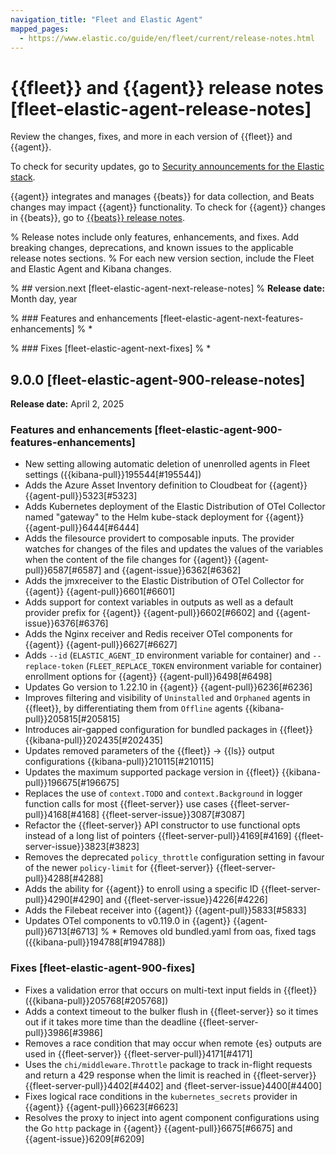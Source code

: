 ```yaml
---
navigation_title: "Fleet and Elastic Agent"
mapped_pages:
  - https://www.elastic.co/guide/en/fleet/current/release-notes.html
---
```


# {{fleet}} and {{agent}} release notes [fleet-elastic-agent-release-notes]

Review the changes, fixes, and more in each version of {{fleet}} and {{agent}}.

To check for security updates, go to [Security announcements for the Elastic stack](https://discuss.elastic.co/c/announcements/security-announcements/31).

{{agent}} integrates and manages {{beats}} for data collection, and Beats changes may impact {{agent}} functionality. To check for {{agent}} changes in {{beats}}, go to [{{beats}} release notes](asciidocalypse://docs/beats/docs/release-notes/index.md).

% Release notes include only features, enhancements, and fixes. Add breaking changes, deprecations, and known issues to the applicable release notes sections.
% For each new version section, include the Fleet and Elastic Agent and Kibana changes.

% ## version.next [fleet-elastic-agent-next-release-notes]
% **Release date:** Month day, year

% ### Features and enhancements [fleet-elastic-agent-next-features-enhancements]
% *

% ### Fixes [fleet-elastic-agent-next-fixes]
% *


## 9.0.0 [fleet-elastic-agent-900-release-notes]
**Release date:** April 2, 2025

### Features and enhancements [fleet-elastic-agent-900-features-enhancements]
* New setting allowing automatic deletion of unenrolled agents in Fleet settings ({{kibana-pull}}195544[#195544])
* Adds the Azure Asset Inventory definition to Cloudbeat for {{agent}} {{agent-pull}}5323[#5323]
* Adds Kubernetes deployment of the Elastic Distribution of OTel Collector named "gateway" to the Helm kube-stack deployment for {{agent}} {{agent-pull}}6444[#6444]
* Adds the filesource providert to composable inputs. The provider watches for changes of the files and updates the values of the variables when the content of the file changes for {{agent}} {{agent-pull}}6587[#6587] and {{agent-issue}}6362[#6362]
* Adds the jmxreceiver to the Elastic Distribution of OTel Collector for {{agent}} {{agent-pull}}6601[#6601]
* Adds support for context variables in outputs as well as a default provider prefix for {{agent}} {{agent-pull}}6602[#6602] and {{agent-issue}}6376[#6376]
* Adds the Nginx receiver and Redis receiver OTel components for {{agent}} {{agent-pull}}6627[#6627]
* Adds `--id` (`ELASTIC_AGENT_ID` environment variable for container) and `--replace-token` (`FLEET_REPLACE_TOKEN` environment variable for container) enrollment options for {{agent}} {{agent-pull}}6498[#6498]
* Updates Go version to 1.22.10 in {{agent}} {{agent-pull}}6236[#6236]
* Improves filtering and visibility of `Uninstalled` and `Orphaned` agents in {{fleet}}, by differentiating them from `Offline` agents {{kibana-pull}}205815[#205815]
* Introduces air-gapped configuration for bundled packages in {{fleet}} {{kibana-pull}}202435[#202435]
* Updates removed parameters of the {{fleet}} -> {{ls}} output configurations {{kibana-pull}}210115[#210115]
* Updates the maximum supported package version in {{fleet}} {{kibana-pull}}196675[#196675]
* Replaces the use of `context.TODO` and `context.Background` in logger function calls for most {{fleet-server}} use cases {{fleet-server-pull}}4168[#4168] {{fleet-server-issue}}3087[#3087]
* Refactor the {{fleet-server}} API constructor to use functional opts instead of a long list of pointers {{fleet-server-pull}}4169[#4169] {{fleet-server-issue}}3823[#3823]
* Removes the deprecated `policy_throttle` configuration setting in favour of the newer `policy-limit` for {{fleet-server}} {{fleet-server-pull}}4288[#4288]
* Adds the ability for {{agent}} to enroll using a specific ID {{fleet-server-pull}}4290[#4290] and {{fleet-server-issue}}4226[#4226]
* Adds the Filebeat receiver into {{agent}} {{agent-pull}}5833[#5833]
* Updates OTel components to v0.119.0 in {{agent}} {{agent-pull}}6713[#6713]
% * Removes old bundled.yaml from oas, fixed tags ({{kibana-pull}}194788[#194788])

### Fixes [fleet-elastic-agent-900-fixes]
* Fixes a validation error that occurs on multi-text input fields in {{fleet}} ({{kibana-pull}}205768[#205768])
* Adds a context timeout to the bulker flush in {{fleet-server}} so it times out if it takes more time than the deadline {{fleet-server-pull}}3986[#3986]
* Removes a race condition that may occur when remote {es} outputs are used in {{fleet-server}} {{fleet-server-pull}}4171[#4171]
* Uses the `chi/middleware.Throttle` package to track in-flight requests and return a 429 response when the limit is reached in {{fleet-server}} {{fleet-server-pull}}4402[#4402] and {fleet-server-issue}4400[#4400]
* Fixes logical race conditions in the `kubernetes_secrets` provider in {{agent}} {{agent-pull}}6623[#6623]
* Resolves the proxy to inject into agent component configurations using the Go `http` package in {{agent}} {{agent-pull}}6675[#6675] and {{agent-issue}}6209[#6209]




